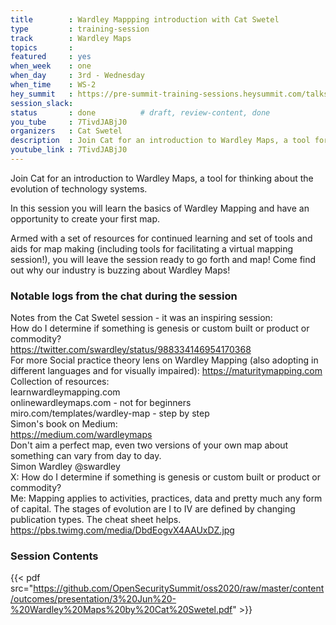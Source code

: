 ```yaml
---
title        : Wardley Mappping introduction with Cat Swetel
type         : training-session
track        : Wardley Maps
topics       :
featured     : yes
when_week    : one
when_day     : 3rd - Wednesday
when_time    : WS-2
hey_summit   : https://pre-summit-training-sessions.heysummit.com/talks/wardley-mappping/
session_slack:
status       : done          # draft, review-content, done
you_tube     : 7TivdJABjJ0
organizers   : Cat Swetel
description  : Join Cat for an introduction to Wardley Maps, a tool for thinking about the evolution of technology systems.
youtube_link : 7TivdJABjJ0
---
```



Join Cat for an introduction to Wardley Maps, a tool for thinking about the evolution of technology systems.

In this session you will learn the basics of Wardley Mapping and have an opportunity to create your first map.

Armed with a set of resources for continued learning and set of tools and aids for map making (including tools for facilitating a virtual mapping session!), you will leave the session ready to go forth and map! Come find out why our industry is buzzing about Wardley Maps!

### Notable logs from the chat during the session

Notes from the Cat Swetel session - it was an inspiring session:    \
How do I determine if something is genesis or custom built or product or commodity?     \
https://twitter.com/swardley/status/988334146954170368  \
For more Social practice theory lens on Wardley Mapping (also adopting in different languages and for visually impaired): https://maturitymapping.com     \
Collection of resources:     \
learnwardleymapping.com      \
onlinewardleymaps.com   - not for beginners       \
miro.com/templates/wardley-map   - step by step     \
Simon's book on Medium:     \
https://medium.com/wardleymaps    \
Don't aim a perfect map, even two versions of your own map about something can vary from day to day.    \
Simon Wardley @swardley     \
X: How do I determine if something is genesis or custom built or product or commodity?   \
Me: Mapping applies to activities, practices, data and pretty much any form of capital. The stages of evolution are I to IV are defined by changing publication types. The cheat sheet helps. https://pbs.twimg.com/media/DbdEogvX4AAUxDZ.jpg

### Session Contents

{{< pdf src="https://github.com/OpenSecuritySummit/oss2020/raw/master/content/outcomes/presentation/3%20Jun%20-%20Wardley%20Maps%20by%20Cat%20Swetel.pdf" >}}
